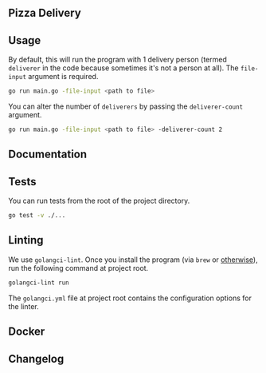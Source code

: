 ## Pizza Delivery

## Usage

By default, this will run the program with 1 delivery person (termed `deliverer` in the code because sometimes it's not a person at all). The `file-input` argument is required.
```bash
go run main.go -file-input <path to file>
```

You can alter the number of `deliverers` by passing the `deliverer-count` argument.
```bash
go run main.go -file-input <path to file> -deliverer-count 2
```

## Documentation

## Tests

You can run tests from the root of the project directory.
```bash
go test -v ./...
```

## Linting

We use `golangci-lint`. Once you install the program (via `brew` or [otherwise]()), run the following command at project root.

```bash
golangci-lint run
```
The `golangci.yml` file at project root contains the configuration options for the linter.

## Docker

## Changelog
